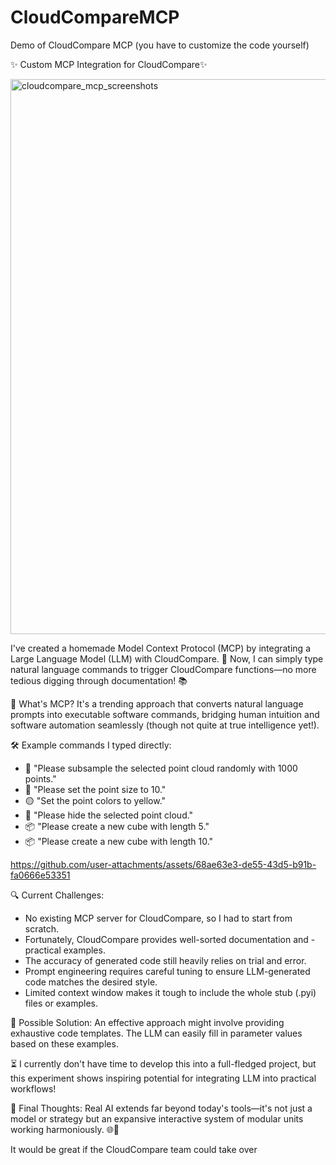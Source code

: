 # CloudCompareMCP
Demo of CloudCompare MCP (you have to customize the code yourself)

✨ Custom MCP Integration for CloudCompare✨

<img width="888" alt="cloudcompare_mcp_screenshots" src="https://github.com/user-attachments/assets/8f238735-e4dd-426f-b69c-cd88a9cb5951" />

I've created a homemade Model Context Protocol (MCP) by integrating a Large Language Model (LLM) with CloudCompare. 🚀 Now, I can simply type natural language commands to trigger CloudCompare functions—no more tedious digging through documentation! 📚

🧠 What's MCP? It's a trending approach that converts natural language prompts into executable software commands, bridging human intuition and software automation seamlessly (though not quite at true intelligence yet!).

🛠️ Example commands I typed directly:
- 🔹 "Please subsample the selected point cloud randomly with 1000 points."
- 🔸 "Please set the point size to 10."
- 🟡 "Set the point colors to yellow."
- 🚫 "Please hide the selected point cloud."
- 📦 "Please create a new cube with length 5."
- 📦 "Please create a new cube with length 10."


https://github.com/user-attachments/assets/68ae63e3-de55-43d5-b91b-fa0666e53351


🔍 Current Challenges:
- No existing MCP server for CloudCompare, so I had to start from scratch.
- Fortunately, CloudCompare provides well-sorted documentation and - practical examples.
- The accuracy of generated code still heavily relies on trial and error.
- Prompt engineering requires careful tuning to ensure LLM-generated code matches the desired style.
- Limited context window makes it tough to include the whole stub (.pyi) files or examples.

🚩 Possible Solution: An effective approach might involve providing exhaustive code templates. The LLM can easily fill in parameter values based on these examples.

⏳ I currently don't have time to develop this into a full-fledged project, but this experiment shows inspiring potential for integrating LLM into practical workflows!

🌌 Final Thoughts: Real AI extends far beyond today's tools—it's not just a model or strategy but an expansive interactive system of modular units working harmoniously. 🌐🤖

It would be great if the CloudCompare team could take over
